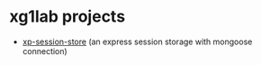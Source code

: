 # xg1lab projects
* [xp-session-store](https://www.npmjs.com/package/xp-session-store) (an express session storage with mongoose connection)
